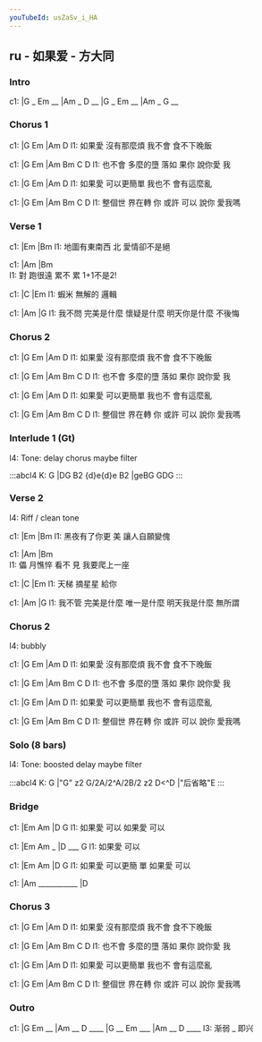 ```yaml
---
youTubeId: usZaSv_i_HA
---
```


## ru - 如果爱 - 方大同

### Intro

c1: |G _ Em __ |Am _ D __ |G _ Em __ |Am _ G __

### Chorus 1

c1: |G       Em        |Am      D
l1:   如果愛 沒有那麼煩  我不會 食不下晚飯

c1: |G       Em      |Am   Bm   C      D
l1:   也不會 多麼的墮 落如 果你 說你愛 我

c1: |G       Em        |Am      D
l1:   如果愛 可以更簡單  我也不 會有這麼亂

c1: |G       Em       |Am   Bm   C    D
l1:   整個世 界在轉 你 或許 可以 說你 愛我嗎

### Verse 1

c1: |Em            |Bm
l1:    地圖有東南西 北 愛情卻不是絕

c1: |Am            |Bm          
l1:  對 跑很遠 累不 累 1+1不是2!

c1: |C          |Em
l1:  蝦米 無解的 邏輯

c1:       |Am                   |G
l1: 我不問 完美是什麼 懷疑是什麼 明天你是什麼 不後悔

### Chorus 2

c1: |G       Em        |Am      D
l1:   如果愛 沒有那麼煩  我不會 食不下晚飯

c1: |G       Em      |Am   Bm   C      D
l1:   也不會 多麼的墮 落如 果你 說你愛 我

c1: |G       Em        |Am      D
l1:   如果愛 可以更簡單  我也不 會有這麼亂

c1: |G       Em       |Am   Bm   C    D
l1:   整個世 界在轉 你 或許 可以 說你 愛我嗎

### Interlude 1 (Gt)

l4: Tone: delay chorus maybe filter

:::abcl4
K: G
|DG B2 {d}e{d}e B2 |geBG GDG
:::

### Verse 2

l4: Riff / clean tone

c1: |Em            |Bm
l1:    黑夜有了你更 美 讓人自願變傀

c1: |Am            |Bm          
l1:  儡 月憔悴 看不 見 我要爬上一座

c1: |C          |Em
l1:  天梯 摘星星 給你

c1:       |Am                   |G
l1: 我不管 完美是什麼 唯一是什麼 明天我是什麼 無所謂

### Chorus 2

l4: bubbly

c1: |G       Em        |Am      D
l1:   如果愛 沒有那麼煩  我不會 食不下晚飯

c1: |G       Em      |Am   Bm   C      D
l1:   也不會 多麼的墮 落如 果你 說你愛 我

c1: |G       Em        |Am      D
l1:   如果愛 可以更簡單  我也不 會有這麼亂

c1: |G       Em       |Am   Bm   C    D
l1:   整個世 界在轉 你 或許 可以 說你 愛我嗎

### Solo (8 bars)

l4: Tone: boosted delay maybe filter

:::abcl4
K: G
|"G" z2 G/2A/2^A/2B/2 z2 D<^D |"后省略"E 
:::

### Bridge

c1: |Em      Am  |D       G
l1:   如果愛 可以  如果愛 可以

c1: |Em      Am  _ |D   ___    G
l1:   如果愛 可以

c1: |Em      Am      |D         G
l1:   如果愛 可以更簡 單 如果愛 可以 

c1: |Am  ___________ |D

### Chorus 3

c1: |G       Em        |Am      D
l1:   如果愛 沒有那麼煩  我不會 食不下晚飯

c1: |G       Em      |Am   Bm   C      D
l1:   也不會 多麼的墮 落如 果你 說你愛 我

c1: |G       Em        |Am      D
l1:   如果愛 可以更簡單  我也不 會有這麼亂

c1: |G       Em       |Am   Bm   C    D
l1:   整個世 界在轉 你 或許 可以 說你 愛我嗎

### Outro

c1: |G      Em  __ |Am __ D ____ |G __ Em ___ |Am __ D ____ 
l3:  渐弱 _ 即兴

